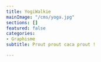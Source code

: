 ```yaml
---
title: YogiWalkie
mainImage: "/cms/yoga.jpg"
sections: []
featured: false
categories:
- Graphisme
subtitle: Prout prout caca prout !

---
```

